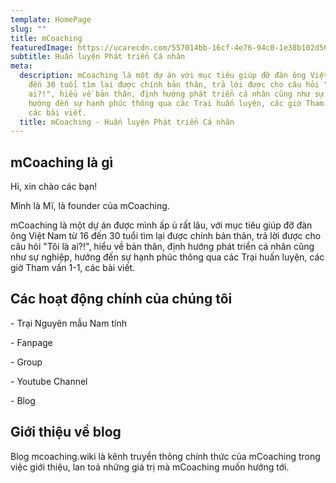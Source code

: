 ```yaml
---
template: HomePage
slug: ""
title: mCoaching
featuredImage: https://ucarecdn.com/557014bb-16cf-4e76-94c0-1e38b102d562/
subtitle: Huấn luyện Phát triển Cá nhân
meta:
  description: mCoaching là một dự án với mục tiêu giúp đỡ đàn ông Việt Nam từ 16
    đến 30 tuổi tìm lại được chính bản thân, trả lời được cho câu hỏi "Tôi là
    ai?!", hiểu về bản thân, định hướng phát triển cá nhân cũng như sự nghiệp,
    hướng đến sự hạnh phúc thông qua các Trại huấn luyện, các giờ Tham vấn 1-1,
    các bài viết.
  title: mCoaching - Huấn luyện Phát triển Cá nhân
---
```

## mCoaching là gì

Hi, xin chào các bạn!

Mình là Mĩ, là founder của mCoaching.

mCoaching là một dự án được mình ấp ủ rất lâu, với mục tiêu giúp đỡ đàn ông Việt Nam từ 16 đến 30 tuổi tìm lại được chính bản thân, trả lời được cho câu hỏi "Tôi là ai?!", hiểu về bản thân, định hướng phát triển cá nhân cũng như sự nghiệp, hướng đến sự hạnh phúc thông qua các Trại huấn luyện, các giờ Tham vấn 1-1, các bài viết.

## Các hoạt động chính của chúng tôi

\- Trại Nguyên mẫu Nam tính

\- Fanpage

\- Group

\- Youtube Channel

\- Blog

## Giới thiệu về blog

Blog mcoaching.wiki là kênh truyền thông chính thức của mCoaching trong việc giới thiệu, lan toả những giá trị mà mCoaching muốn hướng tới.